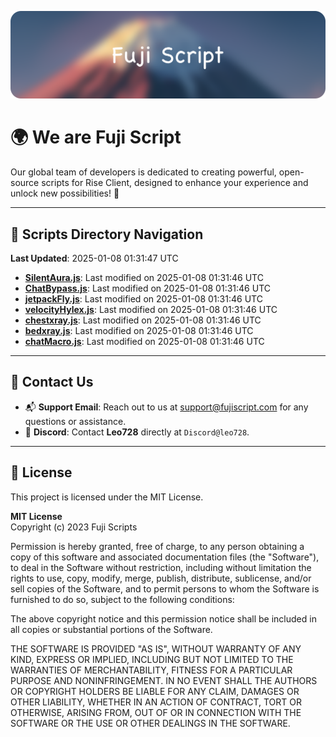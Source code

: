 ![Banner](.github/b.webp)

# 🌍 **We are Fuji Script**

Our global team of developers is dedicated to creating powerful, open-source scripts for Rise Client, designed to enhance your experience and unlock new possibilities! 🌟

---
<!-- SCRIPTS_NAVIGATION_START -->
## 📂 **Scripts Directory Navigation**

**Last Updated**: 2025-01-08 01:31:47 UTC

- **[SilentAura.js](scripts/SilentAura.js)**: Last modified on 2025-01-08 01:31:46 UTC
- **[ChatBypass.js](scripts/ChatBypass.js)**: Last modified on 2025-01-08 01:31:46 UTC
- **[jetpackFly.js](scripts/jetpackFly.js)**: Last modified on 2025-01-08 01:31:46 UTC
- **[velocityHylex.js](scripts/velocityHylex.js)**: Last modified on 2025-01-08 01:31:46 UTC
- **[chestxray.js](scripts/chestxray.js)**: Last modified on 2025-01-08 01:31:46 UTC
- **[bedxray.js](scripts/bedxray.js)**: Last modified on 2025-01-08 01:31:46 UTC
- **[chatMacro.js](scripts/chatMacro.js)**: Last modified on 2025-01-08 01:31:46 UTC

<!-- SCRIPTS_NAVIGATION_END -->

---

## 💬 **Contact Us**  
- 📬 **Support Email**: Reach out to us at [support@fujiscript.com](mailto:support@fujiscript.com) for any questions or assistance.  
- 💬 **Discord**: Contact **Leo728** directly at `Discord@leo728`.

---

## 📜 **License**

This project is licensed under the MIT License.  

**MIT License**  
Copyright (c) 2023 Fuji Scripts  

Permission is hereby granted, free of charge, to any person obtaining a copy of this software and associated documentation files (the "Software"), to deal in the Software without restriction, including without limitation the rights to use, copy, modify, merge, publish, distribute, sublicense, and/or sell copies of the Software, and to permit persons to whom the Software is furnished to do so, subject to the following conditions:  

The above copyright notice and this permission notice shall be included in all copies or substantial portions of the Software.  

THE SOFTWARE IS PROVIDED "AS IS", WITHOUT WARRANTY OF ANY KIND, EXPRESS OR IMPLIED, INCLUDING BUT NOT LIMITED TO THE WARRANTIES OF MERCHANTABILITY, FITNESS FOR A PARTICULAR PURPOSE AND NONINFRINGEMENT. IN NO EVENT SHALL THE AUTHORS OR COPYRIGHT HOLDERS BE LIABLE FOR ANY CLAIM, DAMAGES OR OTHER LIABILITY, WHETHER IN AN ACTION OF CONTRACT, TORT OR OTHERWISE, ARISING FROM, OUT OF OR IN CONNECTION WITH THE SOFTWARE OR THE USE OR OTHER DEALINGS IN THE SOFTWARE.  

